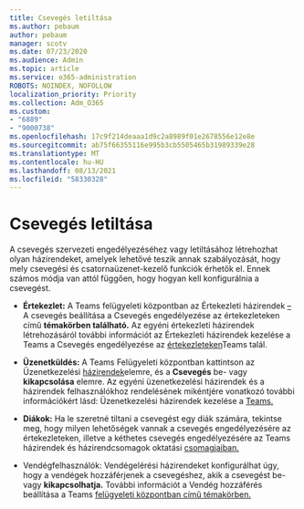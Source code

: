 ```yaml
---
title: Csevegés letiltása
ms.author: pebaum
author: pebaum
manager: scotv
ms.date: 07/23/2020
ms.audience: Admin
ms.topic: article
ms.service: o365-administration
ROBOTS: NOINDEX, NOFOLLOW
localization_priority: Priority
ms.collection: Adm_O365
ms.custom:
- "6889"
- "9000738"
ms.openlocfilehash: 17c9f214deaaa1d9c2a8989f01e2678556e12e8e
ms.sourcegitcommit: ab75f66355116e995b3cb5505465b31989339e28
ms.translationtype: MT
ms.contentlocale: hu-HU
ms.lasthandoff: 08/13/2021
ms.locfileid: "58330328"
---
```

# <a name="disable-chat"></a>Csevegés letiltása

A csevegés szervezeti engedélyezéséhez vagy letiltásához létrehozhat olyan házirendeket, amelyek lehetővé teszik annak szabályozását, hogy mely csevegési és csatornaüzenet-kezelő funkciók érhetők el. Ennek számos módja van attól függően, hogy hogyan kell konfigurálnia a csevegést.

- **Értekezlet:** A Teams felügyeleti központban az Értekezleti házirendek [–](https://admin.teams.microsoft.com/) A csevegés beállítása a Csevegés engedélyezése az értekezleteken című **témakörben található.** Az egyéni értekezleti házirendek [](https://docs.microsoft.com/microsoftteams/meeting-policies-in-teams) létrehozásáról további információt az Értekezleti házirendek kezelése a Teams a Csevegés engedélyezése az [értekezleteken](https://docs.microsoft.com/microsoftteams/meeting-policies-in-teams#allow-chat-in-meetings)Teams talál.

- **Üzenetküldés:** A Teams Felügyeleti központban kattintson az Üzenetkezelési [házirendek](https://admin.teams.microsoft.com/)elemre, és a **Csevegés** be- vagy **kikapcsolása** elemre. Az egyéni üzenetkezelési házirendek és a házirendek felhasználókhoz rendelésének mikéntjére vonatkozó további információkért lásd: Üzenetkezelési házirendek kezelése a [Teams.](https://docs.microsoft.com/microsoftteams/messaging-policies-in-teams)

- **Diákok:** Ha le szeretné tiltani a csevegést egy diák számára, tekintse meg, hogy milyen lehetőségek vannak a csevegés engedélyezésére az értekezleteken, illetve a kéthetes csevegés engedélyezésére az Teams házirendek és házirendcsomagok oktatási [csomagjaiban.](https://docs.microsoft.com/microsoftteams/policy-packages-edu)

- Vendégfelhasználók: Vendégelérési házirendeket konfigurálhat úgy, hogy a vendégek hozzáférjenek a csevegéshez, akik a csevegést be- vagy **kikapcsolhatja.** További információt a Vendég hozzáférés beállítása a Teams [felügyeleti központban című témakörben.](https://docs.microsoft.com/microsoftteams/set-up-guests#configure-guest-access-in-the-teams-admin-center)




